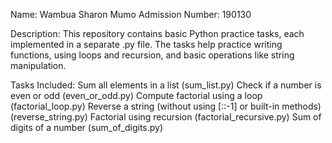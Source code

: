Name: Wambua Sharon Mumo
Admission Number: 190130

Description: 
This repository contains basic Python practice tasks, each implemented in a separate .py file.
The tasks help practice writing functions, using loops and recursion, and basic operations like string manipulation.

Tasks Included: 
Sum all elements in a list (sum_list.py)
Check if a number is even or odd (even_or_odd.py)
Compute factorial using a loop (factorial_loop.py)
Reverse a string (without using [::-1] or built-in methods) (reverse_string.py)
Factorial using recursion (factorial_recursive.py)
Sum of digits of a number (sum_of_digits.py)
